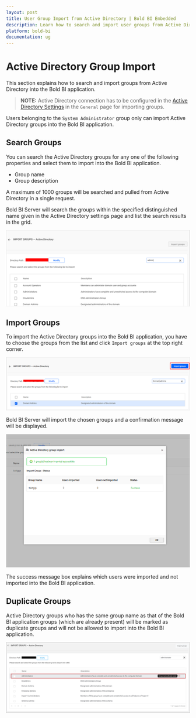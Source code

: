 ```yaml
---
layout: post
title: User Group Import from Active Directory | Bold BI Embedded
description: Learn how to search and import user groups from Active Directory into Bold BI Embedded. Only System Administrators can import AD groups.
platform: bold-bi
documentation: ug
---
```


# Active Directory Group Import

This section explains how to search and import groups from Active Directory into the Bold BI application.

> **NOTE:**  Active Directory connection has to be configured in the [Active Directory Settings](/embedded-bi/site-administration/active-directory/) in the `General` page for importing groups.

Users belonging to the `System Administrator` group only can import Active Directory groups into the Bold BI application.

## Search Groups

You can search the Active Directory groups for any one of the following properties and select them to import into the Bold BI application.

* Group name
* Group description

A maximum of 1000 groups will be searched and pulled from Active Directory in a single request. 

Bold BI Server will search the groups within the specified distinguished name given in the Active Directory settings page and list the search results in the grid.

![Import groups from Active Directory Server](/static/assets/embedded/managing-resources/manage-groups/images/Searched-groups-list.png)  

## Import Groups

To import the Active Directory groups into the Bold BI application, you have to choose the groups from the list and click `Import groups` at the top right corner.

![Import Groups from Active Directory](/static/assets/embedded/managing-resources/manage-groups/images/import-groups-from-active-directory.png)

Bold BI Server will import the chosen groups and a confirmation message will be displayed.

![Success message after imported the Active Directory groups](/static/assets/embedded/managing-resources/manage-groups/images/Active-Directory-group-import-success-window.png#width=65%)  

The success message box explains which users were imported and not imported into the Bold BI application.

## Duplicate Groups

Active Directory groups who has the same group name as that of the Bold BI application groups (which are already present) will be marked as duplicate groups and will not be allowed to import into the Bold BI application.

![Duplicated Active Directory Groups](/static/assets/embedded/managing-resources/manage-groups/images/Active-Directory-Duplicate-group.png)
